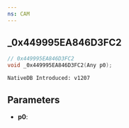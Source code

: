 ```yaml
---
ns: CAM
---
```

## _0x449995EA846D3FC2

```c
// 0x449995EA846D3FC2
void _0x449995EA846D3FC2(Any p0);
```

```
NativeDB Introduced: v1207
```

## Parameters
* **p0**:
